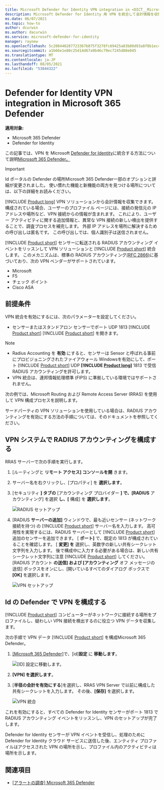 ```yaml
---
title: Microsoft Defender for Identity VPN integration in <DICT__Microsoft⚐365⚐Defender>Microsoft 365 Defender</DICT__Microsoft⚐365⚐Defender>
description: Microsoft Defender for Identity 用 VPN を統合して会計情報を収集する方法について説明します。Microsoft 365 Defender
ms.date: 06/07/2021
ms.topic: how-to
author: dcurwin
ms.author: dacurwin
ms.service: microsoft-defender-for-identity
manager: raynew
ms.openlocfilehash: 5c208440287723367b875f3278fc69425a03b80d93a8f8b1ec4c574a31efb7ec
ms.sourcegitcommit: a1b66e1e80c25d14d67a9b46c79ec7245d88e045
ms.translationtype: MT
ms.contentlocale: ja-JP
ms.lasthandoff: 08/05/2021
ms.locfileid: "53844322"
---
```

# <a name="defender-for-identity-vpn-integration-in-microsoft-365-defender"></a>Defender for Identity VPN integration in Microsoft 365 Defender

**適用対象:**

- Microsoft 365 Defender
- Defender for Identity

この記事では、VPN を Microsoft [Defender for Identity](/defender-for-identity)に統合する方法について説明[Microsoft 365 Defender。](/microsoft-365/security/defender/overview-security-center)

>[!IMPORTANT]
>Id ポータルの Defender の場所Microsoft 365 Defender一部のオプションと詳細が変更されました。 使い慣れた機能と新機能の両方を見つける場所については、以下の詳細をお読みください。

[!INCLUDE [Product long](includes/product-long.md)] VPN ソリューションから会計情報を収集できます。 構成されている場合、ユーザーのプロファイル ページには、接続の発信元の IP アドレスや場所など、VPN 接続からの情報が含まれます。 これにより、ユーザー アクティビティに関する追加情報と、異常な VPN 接続の新しい検出を提供することで、調査プロセスを補完します。 外部 IP アドレスを場所に解決するための呼び出しは匿名です。 この呼び出しでは、個人識別子は送信されません。

[!INCLUDE [Product short](includes/product-short.md)] センサーに転送される RADIUS アカウンティング イベントをリッスンして VPN ソリューションと [!INCLUDE [Product short](includes/product-short.md)] 統合します。 このメカニズムは、標準の RADIUS アカウンティング[(RFC 2866)](https://tools.ietf.org/html/rfc2866)に基づいており、次の VPN ベンダーがサポートされています。

- Microsoft
- F5
- チェック ポイント
- Cisco ASA

## <a name="prerequisites"></a>前提条件

VPN 統合を有効にするには、次のパラメーターを設定してください。

- センサーまたはスタンドアロン センサーでポート UDP 1813 [!INCLUDE [Product short](includes/product-short.md)] [!INCLUDE [Product short](includes/product-short.md)] を開きます。

> [!NOTE]
>
> - Radius Accounting を **有効** にすると、センサーは Sensor と呼ばれる事前にプロビジョニングされたファイアウォール Windowsを有効にして、ポート [!INCLUDE [Product short](includes/product-short.md)] UDP **[!INCLUDE [Product long](includes/product-long.md)]** 1813 で受信 RADIUS アカウンティングを許可します。
> - VPN 統合は、連邦情報処理標準 (FIPS) に準拠している環境ではサポートされません。

次の例では、Microsoft Routing および Remote Access Server (RRAS) を使用して VPN 構成プロセスを説明します。

サードパーティの VPN ソリューションを使用している場合は、RADIUS アカウンティングを有効にする方法の手順については、そのドキュメントを参照してください。

## <a name="configure-radius-accounting-on-the-vpn-system"></a>VPN システムで RADIUS アカウンティングを構成する

RRAS サーバーで次の手順を実行します。

1. [ルーティングと **リモート アクセス] コンソールを開** きます。
1. サーバー名を右クリックし、[プロパティ] を **選択します**。
1. [セキュリティ **] タブの** [アカウンティング プロバイダー **] で、[RADIUS** アカウンティング] を選択 **し、[** 構成] を **選択します**。

    ![RADIUS セットアップ](../../media/defender-identity/radius-setup.png)

1. [RADIUS **サーバーの追加]** ウィンドウで、最も近いセンサー (ネットワーク接続を持つ) の [!INCLUDE [Product short](includes/product-short.md)] サーバー名を入力します。 高可用性を実現するには、RADIUS サーバーとして [!INCLUDE [Product short](includes/product-short.md)] 追加のセンサーを追加できます。 [ **ポート]** で、既定の 1813 が構成されていることを確認します。 [ **変更] を** 選択し、英数字の新しい共有シークレット文字列を入力します。 後で構成中に入力する必要がある場合は、新しい共有シークレット文字列に注意 [!INCLUDE [Product short](includes/product-short.md)] してください。 [RADIUS アカウント **の送信] および [アカウンティング** オフ メッセージの送信] ボックスをオンにし、[開いているすべてのダイアログ ボックスで **[OK]** を選択します。

    ![VPN セットアップ](../../media/defender-identity/vpn-set-accounting.png)

## <a name="configure-vpn-in-defender-for-identity"></a>Id の Defender で VPN を構成する

[!INCLUDE [Product short](includes/product-short.md)] コンピューターがネットワークに接続する場所をプロファイルし、疑わしい VPN 接続を検出するのに役立つ VPN データを収集します。

次の手順で VPN データ [!INCLUDE [Product short](includes/product-short.md)] を構成Microsoft 365 Defender。

1. [[Microsoft 365 Defender]](https://security.microsoft.com/)で、[id]**設定** に **移動します**。

    ![[ID] 設定に移動します。](../../media/defender-identity/settings-identities.png)

1. **[VPN] を選択します**。
1. [**半径の会計を有効にする**]を選択し、RRAS VPN Server で以前に構成した共有シークレットを入力します。 その後、**[保存]** を選択します。

    ![VPN 統合](../../media/defender-identity/vpn-integration.png)

これを有効にすると、すべての Defender for Identity センサーがポート 1813 で RADIUS アカウンティング イベントをリッスンし、VPN のセットアップが完了します。

Defender for Identity センサーが VPN イベントを受信し、処理のために Defender for Identity クラウド サービスに送信した後、エンティティ プロファイルはアクセスされた VPN の場所を示し、プロファイル内のアクティビティは場所を示します。

## <a name="see-also"></a>関連項目

- [[アラートの調査] Microsoft 365 Defender](../defender/investigate-alerts.md)
